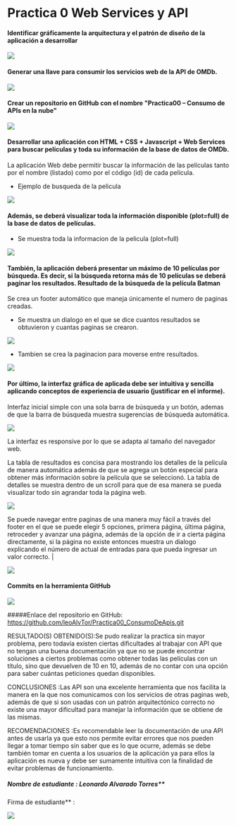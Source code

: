 # Practica 0 Web Services y API

#### Identificar gráficamente la arquitectura y el patrón de diseño de la aplicación a desarrollar
![](imgs/image--002.jpg)

#### Generar una llave para consumir los servicios web de la API de OMDb.
![](imgs/image--003.png)

#### Crear un repositorio en GitHub con el nombre "Practica00 – Consumo de APIs en la nube"
![](imgs/image--005.png)

#### Desarrollar una aplicación con HTML + CSS + Javascript + Web Services para buscar películas y toda su información de la base de datos de OMDb.

La aplicación Web debe permitir buscar la información de las películas tanto por el nombre (listado) como por el código (id) de cada película.
* Ejemplo de busqueda de la pelicula

![](imgs/image--006.jpg)

#### Además, se deberá visualizar toda la información disponible (plot=full) de la base de datos de películas.
* Se muestra toda la informacion de la pelicula (plot=full)

![](imgs/image--008.jpg)


#### También, la aplicación deberá presentar un máximo de 10 películas por búsqueda. Es decir, si la búsqueda retorna más de 10 películas se deberá paginar los resultados. Resultado de la búsqueda de la película Batman 
Se crea un footer automático que maneja únicamente el numero de paginas creadas. 

* Se muestra un dialogo en el que se dice cuantos resultados se obtuvieron y cuantas paginas se crearon.

![](imgs/image--009.png)
* Tambien se crea la paginacion para moverse entre resultados.

![](imgs/image--010.png)

#### Por último, la interfaz gráfica de aplicada debe ser intuitiva y sencilla aplicando conceptos de experiencia de usuario (justificar en el informe).
Interfaz inicial simple con una sola barra de búsqueda y un botón, ademas de que la barra de búsqueda muestra sugerencias de búsqueda automática.

![](imgs/image--012.png)

La interfaz es responsive por lo que se adapta al tamaño del navegador web. 

La tabla de resultados es concisa para mostrando los detalles de la película de manera automática además de que se agrega un botón especial para obtener más información sobre la película que se seleccionó.
La tabla de detalles se muestra dentro de un scroll para que de esa manera se pueda visualizar todo sin agrandar toda la página web. 

![](imgs/image--013.png)

Se puede navegar entre paginas de una manera muy fácil a través del footer en el que se puede elegir 5 opciones, primera página, última página, retroceder y avanzar una página, además de la opción de ir a cierta página directamente, si la página no existe entonces muestra un dialogo explicando el número de actual de entradas para que pueda ingresar un valor correcto. |

![](imgs/image--010.png)

#### Commits en la herramienta GitHub

![](imgs/image--015.png)

#####Enlace del repositorio en GitHub: https://github.com/leoAlvTor/Practica00_ConsumoDeApis.git

RESULTADO(S) OBTENIDO(S):Se pudo realizar la practica sin mayor problema, pero todavía existen ciertas dificultades al trabajar con API que no tengan una buena documentación ya que no se puede encontrar soluciones a ciertos problemas como obtener todas las películas con un título, sino que devuelven de 10 en 10, además de no contar con una opción para saber cuántas peticiones quedan disponibles.

CONCLUSIONES :Las API son una excelente herramienta que nos facilita la manera en la que nos comunicamos con los servicios de otras paginas web, además de que si son usadas con un patrón arquitectónico correcto no existe una mayor dificultad para manejar la información que se obtiene de las mismas.

RECOMENDACIONES :Es recomendable leer la documentación de una API antes de usarla ya que esto nos permite evitar errores que nos pueden llegar a tomar tiempo sin saber que es lo que ocurre, además se debe también tomar en cuenta a los usuarios de la aplicación ya para ellos la aplicación es nueva y debe ser sumamente intuitiva con la finalidad de evitar problemas de funcionamiento. 

##### Nombre de estudiante : Leonardo Alvarado Torres**

Firma de estudiante** :
 
 ![](imgs/image--017.png)